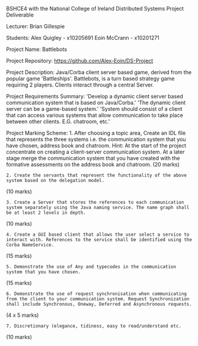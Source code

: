 BSHCE4 with the National College of Ireland
Distributed Systems Project Deliverable

Lecturer:
	Brian Gillespie 

Students:
	Alex Quigley - x10205691
	Eoin McCrann - x10201271

Project Name:
	Battlebots

Project Repository:
	https://github.com/Alex-Eoin/DS-Project

Project Description:
	Java/Corba client server based game, derived from the popular game 'Battleships'. 
	Battlebots, is a turn based strategy game requiring 2 players. Clients interact through a central Server.	

Project Requirements Summary:
	'Develop a dynamic client server based communication system that is based on Java/Corba.' 
	'The dynamic client server can be a game-based system.' 
	'System should consist of a client that can access various systems that allow communication to take place between other clients. E.G. chatroom, etc.' 

Project Marking Scheme:
	1. After choosing a topic area, Create an IDL file that represents the three systems i.e. the communication system that you have chosen, address book and chatroom. Hint: At the start of the project concentrate on creating a client-server communication system. At a later stage merge the communication system that you have created with the formative assessments on the address book and chatroom.
(20 marks)

	2. Create the servants that represent the functionality of the above system based on the delegation model.
(10 marks)

	3. Create a Server that stores the references to each communication system separately using the Java naming service. The name graph shall be at least 2 levels in depth.
(10 marks)

	4. Create a GUI based client that allows the user select a service to interact with. References to the service shall be identified using the Corba NameService.
(15 marks)

	5. Demonstrate the use of Any and typecodes in the communication system that you have chosen.
(15 marks)

	6. Demonstrate the use of request synchronisation when communicating from the client to your communication system. Request Synchronization shall include Synchronous, Oneway, Deferred and Asynchronous requests.
(4 x 5 marks)

	7. Discretionary (elegance, tidiness, easy to read/understand etc.
(10 marks)
